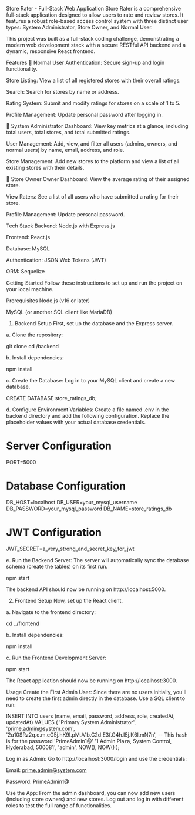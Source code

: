 Store Rater - Full-Stack Web Application
Store Rater is a comprehensive full-stack application designed to allow users to rate and review stores. It features a robust role-based access control system with three distinct user types: System Administrator, Store Owner, and Normal User.

This project was built as a full-stack coding challenge, demonstrating a modern web development stack with a secure RESTful API backend and a dynamic, responsive React frontend.

Features
👤 Normal User
Authentication: Secure sign-up and login functionality.

Store Listing: View a list of all registered stores with their overall ratings.

Search: Search for stores by name or address.

Rating System: Submit and modify ratings for stores on a scale of 1 to 5.

Profile Management: Update personal password after logging in.

👑 System Administrator
Dashboard: View key metrics at a glance, including total users, total stores, and total submitted ratings.

User Management: Add, view, and filter all users (admins, owners, and normal users) by name, email, address, and role.

Store Management: Add new stores to the platform and view a list of all existing stores with their details.

🏢 Store Owner
Owner Dashboard: View the average rating of their assigned store.

View Raters: See a list of all users who have submitted a rating for their store.

Profile Management: Update personal password.

Tech Stack
Backend: Node.js with Express.js

Frontend: React.js

Database: MySQL

Authentication: JSON Web Tokens (JWT)

ORM: Sequelize

Getting Started
Follow these instructions to set up and run the project on your local machine.

Prerequisites
Node.js (v16 or later)

MySQL (or another SQL client like MariaDB)

1. Backend Setup
First, set up the database and the Express server.

a. Clone the repository:

git clone <your-repository-url>
cd <project-folder>/backend

b. Install dependencies:

npm install

c. Create the Database:
Log in to your MySQL client and create a new database.

CREATE DATABASE store_ratings_db;

d. Configure Environment Variables:
Create a file named .env in the backend directory and add the following configuration. Replace the placeholder values with your actual database credentials.

# Server Configuration
PORT=5000

# Database Configuration
DB_HOST=localhost
DB_USER=your_mysql_username
DB_PASSWORD=your_mysql_password
DB_NAME=store_ratings_db

# JWT Configuration
JWT_SECRET=a_very_strong_and_secret_key_for_jwt

e. Run the Backend Server:
The server will automatically sync the database schema (create the tables) on its first run.

npm start

The backend API should now be running on http://localhost:5000.

2. Frontend Setup
Now, set up the React client.

a. Navigate to the frontend directory:

cd ../frontend

b. Install dependencies:

npm install

c. Run the Frontend Development Server:

npm start

The React application should now be running on http://localhost:3000.

Usage
Create the First Admin User: Since there are no users initially, you'll need to create the first admin directly in the database. Use a SQL client to run:

INSERT INTO users (name, email, password, address, role, createdAt, updatedAt) 
VALUES (
  'Primary System Administrator',
  'prime.admin@system.com',
  '$2a$10$Rz2q.c.m.eG5j.hK9l.pM.A1b.C2d.E3f.G4h.I5j.K6l.mN7n', -- This hash is for the password 'PrimeAdmin1@'
  '1 Admin Plaza, System Control, Hyderabad, 500081',
  'admin',
  NOW(),
  NOW()
);

Log in as Admin: Go to http://localhost:3000/login and use the credentials:

Email: prime.admin@system.com

Password: PrimeAdmin1@

Use the App: From the admin dashboard, you can now add new users (including store owners) and new stores. Log out and log in with different roles to test the full range of functionalities.
